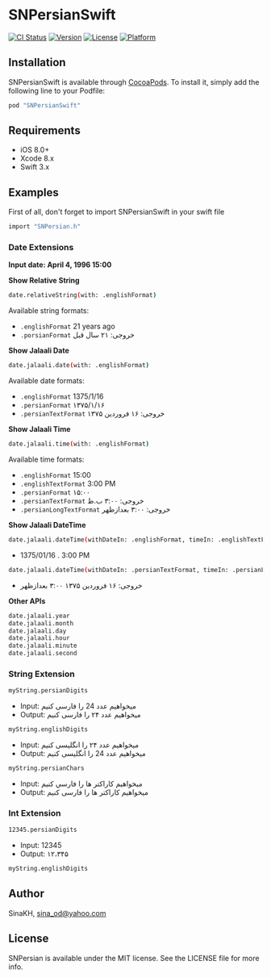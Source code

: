 # SNPersianSwift

[![CI Status](http://img.shields.io/travis/sina-kh/SNPersianSwift.svg?style=flat)](https://travis-ci.org/sina-kh/SNPersianSwift)
[![Version](https://img.shields.io/cocoapods/v/SNPersianSwift.svg?style=flat)](http://cocoapods.org/pods/SNPersianSwift)
[![License](https://img.shields.io/cocoapods/l/SNPersianSwift.svg?style=flat)](http://cocoapods.org/pods/SNPersianSwift)
[![Platform](https://img.shields.io/cocoapods/p/SNPersianSwift.svg?style=flat)](http://cocoapods.org/pods/SNPersianSwift)

## Installation

SNPersianSwift is available through [CocoaPods](http://cocoapods.org). To install
it, simply add the following line to your Podfile:

```ruby
pod "SNPersianSwift"
```

## Requirements

- iOS 8.0+
- Xcode 8.x
- Swift 3.x

## Examples

First of all, don't forget to import SNPersianSwift in your swift file

```sh
import "SNPersian.h"
```

### Date Extensions

**Input date:  April 4, 1996 15:00**

**Show Relative String**

```sh
date.relativeString(with: .englishFormat)
```

Available string formats:

* `.englishFormat`   21 years ago
* `.porsianFormat`   خروجی: ۲۱ سال قبل

**Show Jalaali Date**
```sh
date.jalaali.date(with: .englishFormat)
```

Available date formats:

* `.englishFormat`          1375/1/16
* `.persianFormat`          ۱۳۷۵/۱/۱۶
* `.persianTextFormat`      خروجی: ۱۶ فروردین ۱۳۷۵

**Show Jalaali Time**
```sh
date.jalaali.time(with: .englishFormat)
```

Available time formats:

* `.englishFormat`          15:00
* `.englishTextFormat`      3:00 PM
* `.persianFormat`          ۱۵:۰۰
* `.persianTextFormat`      خروجی: ۳:۰۰ ب.ظ
* `.persianLongTextFormat`  خروجی: ۳:۰۰ بعدازظهر

**Show Jalaali DateTime**

```sh
date.jalaali.dateTime(withDateIn: .englishFormat, timeIn: .englishTextFormat, seperator: ".")
```

- 1375/01/16 . 3:00 PM

```sh
date.jalaali.dateTime(withDateIn: .persianTextFormat, timeIn: .persianLongTextFormat)
```
- خروجی: ۱۶ فروردین ۱۳۷۵ ۳:۰۰ بعدازظهر

**Other APIs**
```sh
date.jalaali.year
date.jalaali.month
date.jalaali.day
date.jalaali.hour
date.jalaali.minute
date.jalaali.second
```

### String Extension

```sh
myString.persianDigits
```

- Input: میخواهیم عدد 24 را فارسی کنیم
- Output: میخواهیم عدد ۲۴ را فارسی کنیم

```sh
myString.englishDigits
```

- Input: میخواهیم عدد ۲۴ را انگلیسی کنیم
- Output: میخواهیم عدد 24 را انگلیسی کنیم

```sh
myString.persianChars
```

- Input: ميخواهيم كاراكتر ها را فارسي کنیم
- Output: میخواهیم کاراکتر ها را فارسی کنیم

### Int Extension

```sh
12345.persianDigits
```

- Input: 12345
- Output: ۱۲،۳۴۵

```sh
myString.englishDigits
```

## Author

SinaKH, sina_od@yahoo.com

## License

SNPersian is available under the MIT license. See the LICENSE file for more info.
